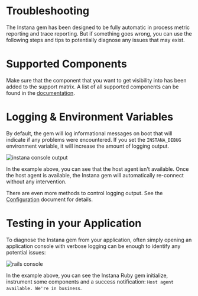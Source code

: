 # Troubleshooting

The Instana gem has been designed to be fully automatic in process metric reporting and trace reporting.  But if something
goes wrong, you can use the following steps and tips to potentially diagnose any issues that may exist.

# Supported Components

Make sure that the component that you want to get visibility into has been added to the support matrix.  A list of all
supported components can be found in the [documentation](https://docs.instana.io/ecosystem/ruby/).

# Logging & Environment Variables

By default, the gem will log informational messages on boot that will indicate if any problems were encountered.  If you
set the `INSTANA_DEBUG` environment variable, it will increase the amount of logging output.

![instana console output](https://s3.amazonaws.com/instana/Instana+Ruby+boot+console+logging+output.png)

In the example above, you can see that the host agent isn't available.  Once the host agent is available, the Instana
gem will automatically re-connect without any intervention.

There are even more methods to control logging output.  See the [Configuration](https://github.com/instana/ruby-sensor/blob/master/Configuration.md#logging)
document for details.

# Testing in your Application

To diagnose the Instana gem from your application, often simply opening an application console with verbose logging can be
enough to identify any potential issues:

![rails console](https://s3.amazonaws.com/instana/Instana+Ruby+Rails+console+output.png)

In the example above, you can see the Instana Ruby gem initialize, instrument some components and a success notification: `Host agent available. We're
in business`.
